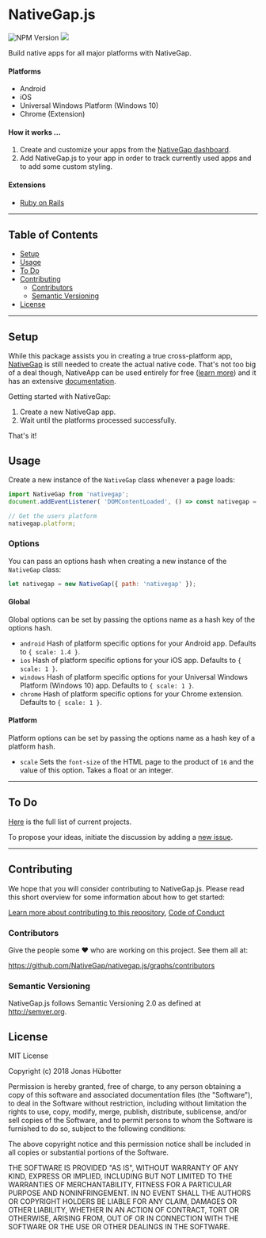 # NativeGap.js

![NPM Version](https://img.shields.io/npm/v/nativegap.svg)
<img src="https://travis-ci.org/NativeGap/nativegap.js.svg?branch=master" />

Build native apps for all major platforms with NativeGap.

#### Platforms

* Android
* iOS
* Universal Windows Platform (Windows 10)
* Chrome (Extension)

#### How it works ...

1. Create and customize your apps from the [NativeGap dashboard](https://nativegap.com).
2. Add NativeGap.js to your app in order to track currently used apps and to add some custom styling.

#### Extensions

* [Ruby on Rails](https://github.com/jonhue/nativegap-rails)

---

## Table of Contents

* [Setup](#setup)
* [Usage](#usage)
* [To Do](#to-do)
* [Contributing](#contributing)
    * [Contributors](#contributors)
    * [Semantic Versioning](#semantic-versioning)
* [License](#license)

---

## Setup

While this package assists you in creating a true cross-platform app, [NativeGap](https://nativegap.com) is still needed to create the actual native code. That's not too big of a deal though, NativeApp can be used entirely for free ([learn more](https://nativegap.com/pricing)) and it has an extensive [documentation](https://nativegap.com/guide).

Getting started with NativeGap:

1. Create a new NativeGap app.
2. Wait until the platforms processed successfully.

That's it!

## Usage

Create a new instance of the `NativeGap` class whenever a page loads:

```javascript
import NativeGap from 'nativegap';
document.addEventListener( 'DOMContentLoaded', () => const nativegap = new NativeGap );

// Get the users platform
nativegap.platform;
```

### Options

You can pass an options hash when creating a new instance of the `NativeGap` class:

```javascript
let nativegap = new NativeGap({ path: 'nativegap' });
```

#### Global

Global options can be set by passing the options name as a hash key of the options hash.

* `android` Hash of platform specific options for your Android app. Defaults to `{ scale: 1.4 }`.
* `ios` Hash of platform specific options for your iOS app. Defaults to `{ scale: 1 }`.
* `windows` Hash of platform specific options for your Universal Windows Platform (Windows 10) app. Defaults to `{ scale: 1 }`.
* `chrome` Hash of platform specific options for your Chrome extension. Defaults to `{ scale: 1 }`.

#### Platform

Platform options can be set by passing the options name as a hash key of a platform hash.

* `scale` Sets the `font-size` of the HTML page to the product of `16` and the value of this option. Takes a float or an integer.

---

## To Do

[Here](https://github.com/NativeGap/nativegap.js/projects/1) is the full list of current projects.

To propose your ideas, initiate the discussion by adding a [new issue](https://github.com/NativeGap/nativegap.js/issues/new).

---

## Contributing

We hope that you will consider contributing to NativeGap.js. Please read this short overview for some information about how to get started:

[Learn more about contributing to this repository](CONTRIBUTING.md), [Code of Conduct](CODE_OF_CONDUCT.md)

### Contributors

Give the people some :heart: who are working on this project. See them all at:

https://github.com/NativeGap/nativegap.js/graphs/contributors

### Semantic Versioning

NativeGap.js follows Semantic Versioning 2.0 as defined at http://semver.org.

## License

MIT License

Copyright (c) 2018 Jonas Hübotter

Permission is hereby granted, free of charge, to any person obtaining a copy
of this software and associated documentation files (the "Software"), to deal
in the Software without restriction, including without limitation the rights
to use, copy, modify, merge, publish, distribute, sublicense, and/or sell
copies of the Software, and to permit persons to whom the Software is
furnished to do so, subject to the following conditions:

The above copyright notice and this permission notice shall be included in all
copies or substantial portions of the Software.

THE SOFTWARE IS PROVIDED "AS IS", WITHOUT WARRANTY OF ANY KIND, EXPRESS OR
IMPLIED, INCLUDING BUT NOT LIMITED TO THE WARRANTIES OF MERCHANTABILITY,
FITNESS FOR A PARTICULAR PURPOSE AND NONINFRINGEMENT. IN NO EVENT SHALL THE
AUTHORS OR COPYRIGHT HOLDERS BE LIABLE FOR ANY CLAIM, DAMAGES OR OTHER
LIABILITY, WHETHER IN AN ACTION OF CONTRACT, TORT OR OTHERWISE, ARISING FROM,
OUT OF OR IN CONNECTION WITH THE SOFTWARE OR THE USE OR OTHER DEALINGS IN THE
SOFTWARE.
